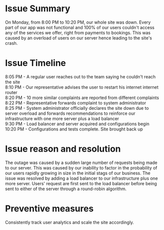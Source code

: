 # Issue Summary
On Monday, from 8:00 PM to 10:20 PM, our whole site was down. Every part of our app was not functional and 100% of our users couldn't access any of the services we offer, right from payments to bookings. This was caused by an overload of users on our server hence leading to the site's crash.

# Issue Timeline
8:05 PM - A regular user reaches out to the team saying he couldn't reach the site <br />
8:10 PM - Our representative advises the user to restart his internet internet router <br /> 
8:20 PM - 10 more similar complaints are reported from different complaints <br />
8:22 PM - Representative forwards complaint to system administrator <br />
8:25 PM - System administrator officially declares the site down due to server overload and forwards recommendations to reinforce our infrastructure with one more server plus a load balancer <br />
9:30 PM - Load balancer and server acquired and configurations begin <br />
10:20 PM - Configurations and tests complete. Site brought back up <br />

# Issue reason and resolution
The outage was caused by a sudden large number of requests being made to our server. This was caused by our inability to factor in the probability  of our users rapidly growing in size in the initial stags of our business. The issue was resolved by adding a load balancer to our infrastructure plus one more server. Users' request are first sent to the load balancer before being sent to either of the server through a round-robin algorithm.

# Preventive measures
Consistently track user analytics and scale the site accordingly.  
